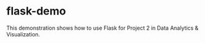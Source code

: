 # flask-demo
This demonstration shows how to use Flask for Project 2 in Data Analytics &amp; Visualization. 
